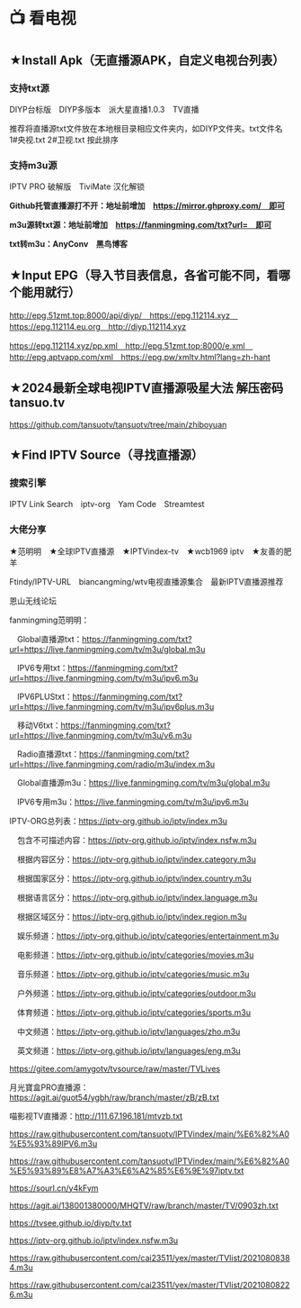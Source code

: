 # 📺 看电视

## ★Install Apk（无直播源APK，自定义电视台列表）

### 支持txt源

DIYP台标版　DIYP多版本　派大星直播1.0.3　TV直播

推荐将直播源txt文件放在本地根目录相应文件夹内，如DIYP文件夹。txt文件名 1#央视.txt 2#卫视.txt 按此排序

### 支持m3u源

IPTV PRO 破解版　TiviMate 汉化解锁

**Github托管直播源打不开：地址前增加　https://mirror.ghproxy.com/　即可**

**m3u源转txt源：地址前增加　https://fanmingming.com/txt?url=　即可**

**txt转m3u：AnyConv　黑鸟博客**

## ★Input EPG（导入节目表信息，各省可能不同，看哪个能用就行）

http://epg.51zmt.top:8000/api/diyp/　https://epg.112114.xyz　https://epg.112114.eu.org　http://diyp.112114.xyz

https://epg.112114.xyz/pp.xml　http://epg.51zmt.top:8000/e.xml　http://epg.aptvapp.com/xml　https://epg.pw/xmltv.html?lang=zh-hant

## ★2024最新全球电视IPTV直播源吸星大法 解压密码 tansuo.tv

https://github.com/tansuotv/tansuotv/tree/main/zhiboyuan

## ★Find IPTV Source（寻找直播源）

### 搜索引擎

IPTV Link Search　iptv-org　Yam Code　Streamtest

### 大佬分享

★范明明　★全球IPTV直播源　★IPTVindex-tv　★wcb1969 iptv　★友善的肥羊

Ftindy/IPTV-URL　biancangming/wtv电视直播源集合　最新IPTV直播源推荐

恩山无线论坛

fanmingming范明明：

　Global直播源txt：https://fanmingming.com/txt?url=https://live.fanmingming.com/tv/m3u/global.m3u

　IPV6专用txt：https://fanmingming.com/txt?url=https://live.fanmingming.com/tv/m3u/ipv6.m3u

　IPV6PLUStxt：https://fanmingming.com/txt?url=https://live.fanmingming.com/tv/m3u/ipv6plus.m3u

　移动V6txt：https://fanmingming.com/txt?url=https://live.fanmingming.com/tv/m3u/v6.m3u

　Radio直播源txt：https://fanmingming.com/txt?url=https://live.fanmingming.com/radio/m3u/index.m3u

　Global直播源m3u：https://live.fanmingming.com/tv/m3u/global.m3u

　IPV6专用m3u：https://live.fanmingming.com/tv/m3u/ipv6.m3u

IPTV-ORG总列表：https://iptv-org.github.io/iptv/index.m3u

　包含不可描述内容：https://iptv-org.github.io/iptv/index.nsfw.m3u

　根据内容区分：https://iptv-org.github.io/iptv/index.category.m3u

　根据国家区分：https://iptv-org.github.io/iptv/index.country.m3u

　根据语言区分：https://iptv-org.github.io/iptv/index.language.m3u

　根据区域区分：https://iptv-org.github.io/iptv/index.region.m3u

　娱乐频道：https://iptv-org.github.io/iptv/categories/entertainment.m3u

　电影频道：https://iptv-org.github.io/iptv/categories/movies.m3u

　音乐频道：https://iptv-org.github.io/iptv/categories/music.m3u

　户外频道：https://iptv-org.github.io/iptv/categories/outdoor.m3u

　体育频道：https://iptv-org.github.io/iptv/categories/sports.m3u

　中文频道：https://iptv-org.github.io/iptv/languages/zho.m3u

　英文频道：https://iptv-org.github.io/iptv/languages/eng.m3u

https://gitee.com/amygotv/tvsource/raw/master/TVLives

月光寶盒PRO直播源：https://agit.ai/guot54/ygbh/raw/branch/master/zB/zB.txt

喵影视TV直播源：http://111.67.196.181/mtvzb.txt

https://raw.githubusercontent.com/tansuotv/IPTVindex/main/%E6%82%A0%E5%93%89IPV6.m3u

https://raw.githubusercontent.com/tansuotv/IPTVindex/main/%E6%82%A0%E5%93%89%E8%A7%A3%E6%A2%85%E6%9E%97iptv.txt

https://sourl.cn/y4kFym

https://agit.ai/138001380000/MHQTV/raw/branch/master/TV/0903zh.txt

https://tvsee.github.io/diyp/tv.txt

https://iptv-org.github.io/iptv/index.nsfw.m3u

https://raw.githubusercontent.com/cai23511/yex/master/TVlist/20210808384.m3u

https://raw.githubusercontent.com/cai23511/yex/master/TVlist/20210808226.m3u
